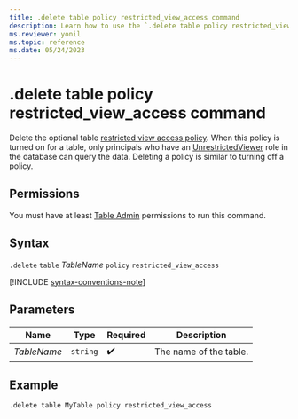 ```yaml
---
title: .delete table policy restricted_view_access command
description: Learn how to use the `.delete table policy restricted_view_access` command to delete a table's restricted view access policy.
ms.reviewer: yonil
ms.topic: reference
ms.date: 05/24/2023
---
```

# .delete table policy restricted_view_access command

Delete the optional table [restricted view access policy](restricted-view-access-policy.md). When this policy is turned on for a table, only principals who have an [UnrestrictedViewer](./access-control/role-based-access-control.md) role in the database can query the data. Deleting a policy is similar to turning off a policy.

## Permissions

You must have at least [Table Admin](access-control/role-based-access-control.md) permissions to run this command.

## Syntax

`.delete` `table` *TableName* `policy` `restricted_view_access`

[!INCLUDE [syntax-conventions-note](../includes/syntax-conventions-note.md)]

## Parameters

|Name|Type|Required|Description|
|--|--|--|--|
|*TableName*| `string` | :heavy_check_mark:|The name of the table.|

## Example

```kusto
.delete table MyTable policy restricted_view_access
```
